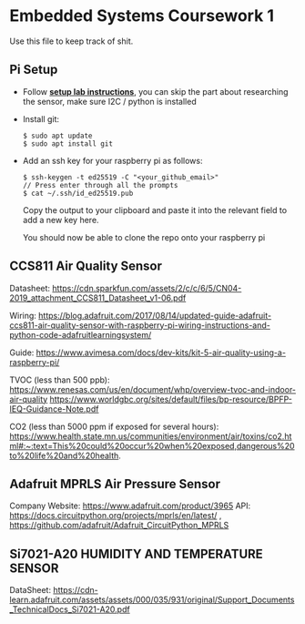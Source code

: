 Embedded Systems Coursework 1
=============================
Use this file to keep track of shit.

Pi Setup
--------
- Follow [**setup lab instructions**](lab-instructions-cw1-part1.pdf), you can skip the part about researching the sensor, make sure I2C / python is installed
- Install git:
  ```
  $ sudo apt update
  $ sudo apt install git
  ```
- Add an ssh key for your raspberry pi as follows:
  ```
  $ ssh-keygen -t ed25519 -C "<your_github_email>"
  // Press enter through all the prompts
  $ cat ~/.ssh/id_ed25519.pub 
  ```
  Copy the output to your clipboard and paste it into the relevant field to add a new key here.

  You should now be able to clone the repo onto your raspberry pi

CCS811 Air Quality Sensor
-------------------------
Datasheet: https://cdn.sparkfun.com/assets/2/c/c/6/5/CN04-2019_attachment_CCS811_Datasheet_v1-06.pdf

Wiring: https://blog.adafruit.com/2017/08/14/updated-guide-adafruit-ccs811-air-quality-sensor-with-raspberry-pi-wiring-instructions-and-python-code-adafruitlearningsystem/

Guide: https://www.avimesa.com/docs/dev-kits/kit-5-air-quality-using-a-raspberry-pi/

TVOC (less than 500 ppb): 
    https://www.renesas.com/us/en/document/whp/overview-tvoc-and-indoor-air-quality
    https://www.worldgbc.org/sites/default/files/bp-resource/BPFP-IEQ-Guidance-Note.pdf

CO2 (less than 5000 ppm if exposed for several hours):
    https://www.health.state.mn.us/communities/environment/air/toxins/co2.html#:~:text=This%20could%20occur%20when%20exposed,dangerous%20to%20life%20and%20health.

Adafruit MPRLS Air Pressure Sensor
-------------------------
Company Website: https://www.adafruit.com/product/3965
API: https://docs.circuitpython.org/projects/mprls/en/latest/ , https://github.com/adafruit/Adafruit_CircuitPython_MPRLS


Si7021-A20 HUMIDITY AND TEMPERATURE SENSOR
-------------------------
DataSheet: https://cdn-learn.adafruit.com/assets/assets/000/035/931/original/Support_Documents_TechnicalDocs_Si7021-A20.pdf
